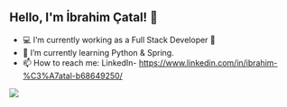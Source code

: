 ## Hello, I'm İbrahim Çatal! 👋

- 💻 I’m currently working as a Full Stack Developer 📶 
- 🌱 I’m currently learning Python & Spring.
- 📫 How to reach me: LinkedIn- https://www.linkedin.com/in/ibrahim-%C3%A7atal-b68649250/

<img src = "https://github-readme-stats.vercel.app/api?username=ibrahimCat&&show_icons=true&title_color=ffffff&icon_color=bb2acf&text_color=daf7dc&bg_color=151515">
